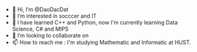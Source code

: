 - 👋 Hi, I’m @DaoDacDat
- 👀 I’m interested in socccer and IT
- 🌱 I have learned C++ and Python, now I'm currently learning Data Science, C# and MIPS
- 💞️ I’m looking to collaborate on 
- 📫 How to reach me : I'm studying Mathematic and Informatic at HUST.

<!---
DaoDacDat/DaoDacDat is a ✨ special ✨ repository because its `README.md` (this file) appears on your GitHub profile.
You can click the Preview link to take a look at your changes.
--->
